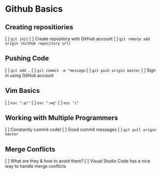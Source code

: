 # Github Basics

## Creating repositiories
[ ] `git init`
[ ] Create repository with GitHub account
[ ] `git remote add origin (GitHub repository url)`

## Pushing Code
[ ] `git add .`
[ ] `git commit -m "message`
[ ] `git push origin master`
[ ] Sign in using GitHub account

## Vim Basics
[ ] `esc ":q!"`
[ ] `esc ":wq"`
[ ] `esc "i"`

## Working with Multiple Programmers
[ ] Constantly commit code!
[ ] Good commit messages
[ ] `git pull origin master`

## Merge Conflicts
[ ] What are they & how to avoid them? 
[ ] Visual Studio Code has a nice way to handle merge conflicts
